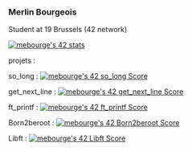### Merlin Bourgeois

Student at 19 Brussels (42 network)

<a href="https://github.com/JaeSeoKim/badge42"><img src="https://badge42.vercel.app/api/v2/claqxrnwq00100fmnl7ru20u8/stats?cursusId=21&coalitionId=54" alt="mebourge's 42 stats" /></a>

projets : 

so_long :        <a href="https://github.com/JaeSeoKim/badge42"><img src="https://badge42.vercel.app/api/v2/claqxrnwq00100fmnl7ru20u8/project/2877518" alt="mebourge's 42 so_long Score" /></a>

get_next_line :  <a href="https://github.com/JaeSeoKim/badge42"><img src="https://badge42.vercel.app/api/v2/claqxrnwq00100fmnl7ru20u8/project/2857346" alt="mebourge's 42 get_next_line Score" /></a>

ft_printf :      <a href="https://github.com/JaeSeoKim/badge42"><img src="https://badge42.vercel.app/api/v2/claqxrnwq00100fmnl7ru20u8/project/2857236" alt="mebourge's 42 ft_printf Score" /></a>

Born2beroot :    <a href="https://github.com/JaeSeoKim/badge42"><img src="https://badge42.vercel.app/api/v2/claqxrnwq00100fmnl7ru20u8/project/2855593" alt="mebourge's 42 Born2beroot Score" /></a>

Libft :          <a href="https://github.com/JaeSeoKim/badge42"><img src="https://badge42.vercel.app/api/v2/claqxrnwq00100fmnl7ru20u8/project/2817841" alt="mebourge's 42 Libft Score" /></a>
